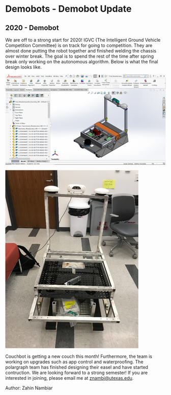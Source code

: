 # Demobots - Demobot Update
## 2020 - Demobot

We are off to a strong start for 2020! IGVC (The Intelligent Ground Vehicle Competition Committee) is on track for going to competition. They are almost done putting the robot together and finished welding the chassis over winter break. The goal is to spend the rest of the time after spring break only working on the autonomous algorithm. Below is what the final design looks like.

![IGVS CAD](/src/_posts//blog/2020-02-13-demobot/IGVCCAD.png)

![IGVS CAD](/src/_posts//blog/2020-02-13-demobot/IGVC.png)

Couchbot is getting a new couch this month! Furthermore, the team is working on upgrades such as app control and waterproofing. The polargraph team has finished designing their easel and have started contruction. We are looking forward to a strong semester! If you are interested in joining, please email me at znambi@utexas.edu.

Author: Zahin Nambiar
